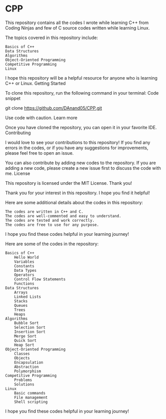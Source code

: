 # CPP

This repository contains all the codes I wrote while learning C++ from Coding Ninjas and few of C source codes written while learning Linux.

The topics covered in this repository include:

    Basics of C++
    Data Structures
    Algorithms
    Object-Oriented Programming
    Competitive Programming
    Linux

I hope this repository will be a helpful resource for anyone who is learning C++ or Linux.
Getting Started

To clone this repository, run the following command in your terminal:
Code snippet

git clone https://github.com/DAnand05/CPP.git

Use code with caution. Learn more

Once you have cloned the repository, you can open it in your favorite IDE.
Contributing

I would love to see your contributions to this repository! If you find any errors in the codes, or if you have any suggestions for improvements, please feel free to open an issue.

You can also contribute by adding new codes to the repository. If you are adding a new code, please create a new issue first to discuss the code with me.
License

This repository is licensed under the MIT License.
Thank you!

Thank you for your interest in this repository. I hope you find it helpful!

Here are some additional details about the codes in this repository:

    The codes are written in C++ and C.
    The codes are well-commented and easy to understand.
    The codes are tested and work correctly.
    The codes are free to use for any purpose.

I hope you find these codes helpful in your learning journey!

Here are some of the codes in the repository:

    Basics of C++
        Hello World
        Variables
        Constants
        Data Types
        Operators
        Control Flow Statements
        Functions
    Data Structures
        Arrays
        Linked Lists
        Stacks
        Queues
        Trees
        Heaps
    Algorithms
        Bubble Sort
        Selection Sort
        Insertion Sort
        Merge Sort
        Quick Sort
        Heap Sort
    Object-Oriented Programming
        Classes
        Objects
        Encapsulation
        Abstraction
        Polymorphism
    Competitive Programming
        Problems
        Solutions
    Linux
        Basic commands
        File management
        Shell scripting

I hope you find these codes helpful in your learning journey!
